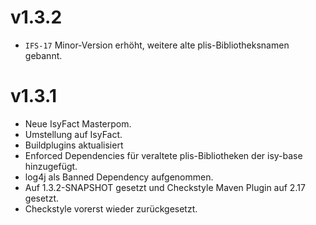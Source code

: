 # v1.3.2
- `IFS-17` Minor-Version erhöht, weitere alte plis-Bibliotheksnamen gebannt.

# v1.3.1
- Neue IsyFact Masterpom.
- Umstellung auf IsyFact.
- Buildplugins aktualisiert
- Enforced Dependencies für veraltete plis-Bibliotheken der isy-base hinzugefügt.
- log4j als Banned Dependency aufgenommen.
- Auf 1.3.2-SNAPSHOT gesetzt und Checkstyle Maven Plugin auf 2.17 gesetzt.
- Checkstyle vorerst wieder zurückgesetzt.